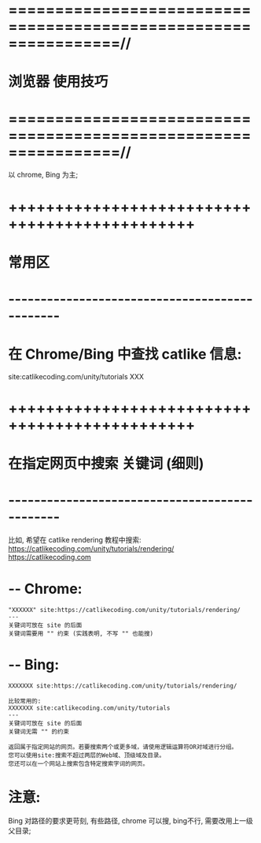 # ================================================================//
#              浏览器 使用技巧
# ================================================================//
以 chrome, Bing 为主;


# ++++++++++++++++++++++++++++++++++++++++++++++ #
#                常用区
# ---------------------------------------------- #

# 在 Chrome/Bing 中查找 catlike 信息:
site:catlikecoding.com/unity/tutorials XXX









# ++++++++++++++++++++++++++++++++++++++++++++++ #
#      在指定网页中搜索 关键词   (细则)
# ---------------------------------------------- #
比如, 希望在 catlike rendering 教程中搜索:
    https://catlikecoding.com/unity/tutorials/rendering/
    https://catlikecoding.com


# -- Chrome:
    "XXXXXX" site:https://catlikecoding.com/unity/tutorials/rendering/
    ---
    关键词可放在 site 的后面
    关键词需要用 "" 约束 (实践表明, 不写 "" 也能搜)

# -- Bing:
    XXXXXXX site:https://catlikecoding.com/unity/tutorials/rendering/

    比较常用的:
    XXXXXXX site:catlikecoding.com/unity/tutorials
    ---
    关键词可放在 site 的后面
    关键词无需 "" 的约束

    返回属于指定网站的网页。若要搜索两个或更多域，请使用逻辑运算符OR对域进行分组。
    您可以使用site:搜索不超过两层的Web域、顶级域及目录。
    您还可以在一个网站上搜索包含特定搜索字词的网页。


# 注意:
Bing 对路径的要求更苛刻, 有些路径, chrome 可以搜, bing不行, 需要改用上一级父目录;










